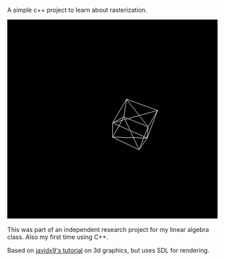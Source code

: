 A simple c++ project to learn about rasterization.

![](cube.gif)

This was part of an independent research project for my linear algebra class.
Also my first time using C++.

Based on [javidx9's tutorial](https://www.youtube.com/watch?v=ih20l3pJoeU) on 3d graphics, but uses SDL for rendering.